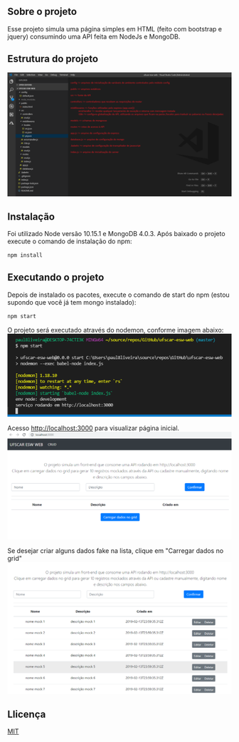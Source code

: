## Sobre o projeto

Esse projeto simula uma página simples em HTML (feito com bootstrap e jquery) consumindo uma API feita em NodeJs e MongoDB. 

## Estrutura do projeto
![alt estrutura inicial](https://raw.githubusercontent.com/paul8liveira/ufscar-esw-web/master/public/imgs/init.png)

## Instalação

Foi utilizado Node versão 10.15.1 e MongoDB 4.0.3. Após baixado o projeto execute o comando de instalação do npm:

```bash
npm install
```

## Executando o projeto
Depois de instalado os pacotes, execute o comando de start do npm (estou supondo que você já tem mongo instalado):

```bash
npm start
```
O projeto será executado através do nodemon, conforme imagem abaixo:
![alt npm start](https://github.com/paul8liveira/ufscar-esw-web/raw/master/public/imgs/start.png)

Acesso [http://localhost:3000](http://localhost:3000) para visualizar página inicial.
![alt tela inicial](https://github.com/paul8liveira/ufscar-esw-web/raw/master/public/imgs/tela-inicial.png)

Se desejar criar alguns dados fake na lista, clique em "Carregar dados no grid"
![alt tela inicial](https://github.com/paul8liveira/ufscar-esw-web/raw/master/public/imgs/com-dados.png)

## Llicença
[MIT](https://choosealicense.com/licenses/mit/)